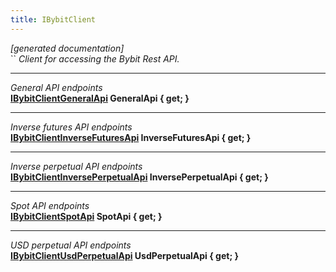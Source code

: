 ```yaml
---
title: IBybitClient
---
```

*[generated documentation]*  
``
*Client for accessing the Bybit Rest API.*
  
***
*General API endpoints*  
**[IBybitClientGeneralApi](https://github.com/JKorf/Bybit.Net/wiki/IBybitClientGeneralApi) GeneralApi { get; }**  
***
*Inverse futures API endpoints*  
**[IBybitClientInverseFuturesApi](https://github.com/JKorf/Bybit.Net/wiki/IBybitClientInverseFuturesApi) InverseFuturesApi { get; }**  
***
*Inverse perpetual API endpoints*  
**[IBybitClientInversePerpetualApi](https://github.com/JKorf/Bybit.Net/wiki/IBybitClientInversePerpetualApi) InversePerpetualApi { get; }**  
***
*Spot API endpoints*  
**[IBybitClientSpotApi](https://github.com/JKorf/Bybit.Net/wiki/IBybitClientSpotApi) SpotApi { get; }**  
***
*USD perpetual API endpoints*  
**[IBybitClientUsdPerpetualApi](https://github.com/JKorf/Bybit.Net/wiki/IBybitClientUsdPerpetualApi) UsdPerpetualApi { get; }**  
